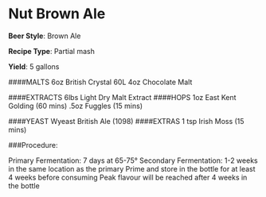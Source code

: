 Nut Brown Ale
================

**Beer Style**: Brown Ale

**Recipe Type**:  Partial mash

**Yield**:  5 gallons

####MALTS
6oz British Crystal 60L
4oz Chocolate Malt

####EXTRACTS
6lbs Light Dry Malt Extract 
####HOPS
1oz East Kent Golding (60 mins)
.5oz Fuggles (15 mins)

####YEAST
Wyeast British Ale (1098)
####EXTRAS
1 tsp Irish Moss (15 mins)


###Procedure:

Primary Fermentation: 7 days at 65-75°
Secondary Fermentation: 1-2 weeks in the same location as the primary
Prime and store in the bottle for at least 4 weeks before consuming
Peak flavour will be reached after 4 weeks in the bottle
